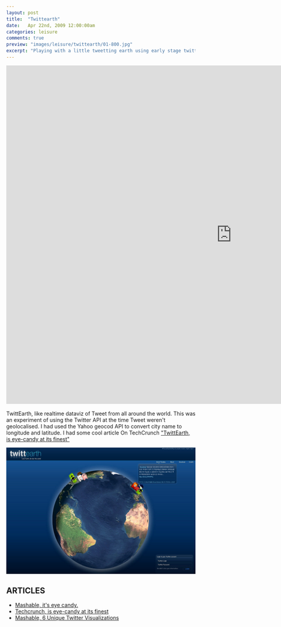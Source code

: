 ```yaml
---
layout: post
title:  "Twittearth"
date: 	Apr 22nd, 2009 12:00:00am
categories: leisure
comments: true
preview: "images/leisure/twittearth/01-800.jpg"
excerpt: "Playing with a little tweetting earth using early stage twitter API"
---
```



<iframe width="1200" height="900" src="https://www.youtube.com/embed/30cmNXuUp7Q?rel=0" frameborder="0" allowfullscreen class="uk-responsive-width"></iframe>

TwittEarth, like realtime dataviz of Tweet from all around the world.
This was an experiment of using the Twitter API at the time Tweet weren't geolocalised. I had used the Yahoo geocod API to convert city name to longitude and latitude.
I had some cool article On TechCrunch ["TwittEarth, is eye-candy at its finest"](https://techcrunch.com/2008/04/20/twittearth-makes-twitter-a-global-experience/)

![Twittearth](/images/leisure/twittearth/01.jpg)

## ARTICLES

- [Mashable, it's eye candy.](http://mashable.com/2008/04/20/twittearth-visualization/#CBF9U5vP4iqL)
- [Techcrunch, is eye-candy at its finest](https://techcrunch.com/2008/04/20/twittearth-makes-twitter-a-global-experience/)
- [Mashable, 6 Unique Twitter Visualizations](http://mashable.com/2009/03/16/twitter-visualizations/#dGsnq6j0RPq8)

